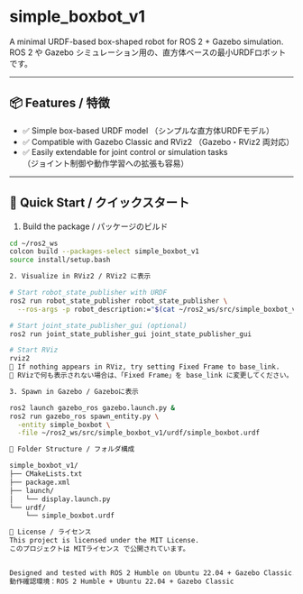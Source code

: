 # simple_boxbot_v1

A minimal URDF-based box-shaped robot for ROS 2 + Gazebo simulation.  
ROS 2 や Gazebo シミュレーション用の、直方体ベースの最小URDFロボットです。

---

## 📦 Features / 特徴

- ✅ Simple box-based URDF model （シンプルな直方体URDFモデル）
- ✅ Compatible with Gazebo Classic and RViz2 （Gazebo・RViz2 両対応）
- ✅ Easily extendable for joint control or simulation tasks  
  （ジョイント制御や動作学習への拡張も容易）

---

## 🚀 Quick Start / クイックスタート

1. Build the package / パッケージのビルド

```bash
cd ~/ros2_ws
colcon build --packages-select simple_boxbot_v1
source install/setup.bash

2. Visualize in RViz2 / RViz2 に表示

# Start robot_state_publisher with URDF
ros2 run robot_state_publisher robot_state_publisher \
  --ros-args -p robot_description:="$(cat ~/ros2_ws/src/simple_boxbot_v1/urdf/simple_boxbot.urdf)"

# Start joint_state_publisher_gui (optional)
ros2 run joint_state_publisher_gui joint_state_publisher_gui

# Start RViz
rviz2
📌 If nothing appears in RViz, try setting Fixed Frame to base_link.
📌 RVizで何も表示されない場合は、「Fixed Frame」を base_link に変更してください。

3. Spawn in Gazebo / Gazeboに表示

ros2 launch gazebo_ros gazebo.launch.py &
ros2 run gazebo_ros spawn_entity.py \
  -entity simple_boxbot \
  -file ~/ros2_ws/src/simple_boxbot_v1/urdf/simple_boxbot.urdf

📁 Folder Structure / フォルダ構成

simple_boxbot_v1/
├── CMakeLists.txt
├── package.xml
├── launch/
│   └── display.launch.py
└── urdf/
    └── simple_boxbot.urdf

📖 License / ライセンス
This project is licensed under the MIT License.
このプロジェクトは MITライセンス で公開されています。


Designed and tested with ROS 2 Humble on Ubuntu 22.04 + Gazebo Classic.
動作確認環境：ROS 2 Humble + Ubuntu 22.04 + Gazebo Classic

